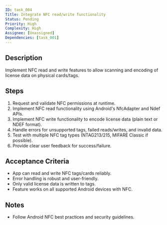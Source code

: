 ```yaml
---
ID: task_004
Title: Integrate NFC read/write functionality
Status: Pending
Priority: High
Complexity: High
Assignee: [Unassigned]
Dependencies: [task_001]
---
```


## Description
Implement NFC read and write features to allow scanning and encoding of license data on physical cards/tags.

## Steps
1. Request and validate NFC permissions at runtime.
2. Implement NFC read functionality using Android's NfcAdapter and Ndef APIs.
3. Implement NFC write functionality to encode license data (plain text or NDEF format).
4. Handle errors for unsupported tags, failed reads/writes, and invalid data.
5. Test with multiple NFC tag types (NTAG213/215, MIFARE Classic if possible).
6. Provide clear user feedback for success/failure.

## Acceptance Criteria
- App can read and write NFC tags/cards reliably.
- Error handling is robust and user-friendly.
- Only valid license data is written to tags.
- Feature works on all supported Android devices with NFC.

## Notes
- Follow Android NFC best practices and security guidelines. 